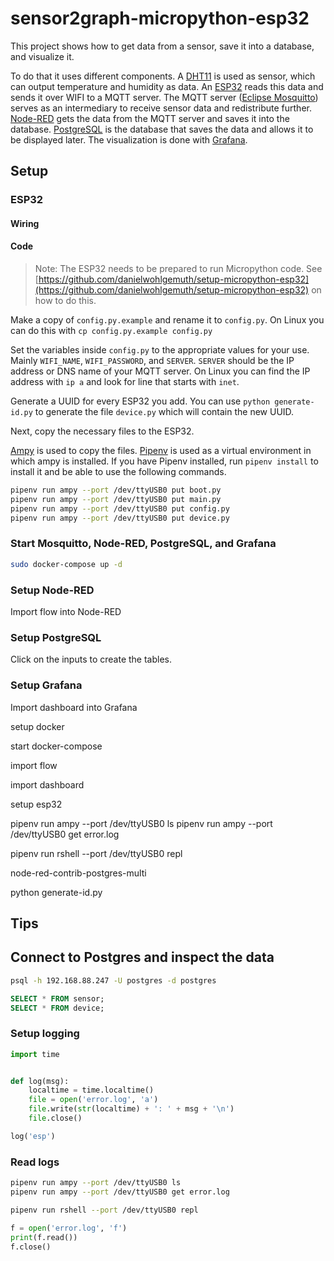 # sensor2graph-micropython-esp32

This project shows how to get data from a sensor, save it into a database, and visualize it.

To do that it uses different components. 
A [DHT11](https://learn.adafruit.com/dht) is used as sensor, which can output temperature and humidity as data.
An [ESP32](https://www.espressif.com/en/products/hardware/esp32/overview) reads this data and sends it over WIFI to a MQTT server.
The MQTT server ([Eclipse Mosquitto](https://mosquitto.org/)) serves as an intermediary to receive sensor data and redistribute further.
[Node-RED](https://nodered.org/) gets the data from the MQTT server and saves it into the database.
[PostgreSQL](https://postgresql.org/) is the database that saves the data and allows it to be displayed later.
The visualization is done with [Grafana](https://grafana.com/).

## Setup

### ESP32

#### Wiring

#### Code

> Note: The ESP32 needs to be prepared to run Micropython code. See [https://github.com/danielwohlgemuth/setup-micropython-esp32](https://github.com/danielwohlgemuth/setup-micropython-esp32) on how to do this.

Make a copy of `config.py.example` and rename it to `config.py`. On Linux you can do this with `cp config.py.example config.py`

Set the variables inside `config.py` to the appropriate values for your use. Mainly `WIFI_NAME`, `WIFI_PASSWORD`, and `SERVER`. `SERVER` should be the IP address or DNS name of your MQTT server. On Linux you can find the IP address with `ip a` and look for line that starts with `inet`.

Generate a UUID for every ESP32 you add. You can use `python generate-id.py` to generate the file `device.py` which will contain the new UUID.

Next, copy the necessary files to the ESP32. 

[Ampy](https://github.com/pycampers/ampy) is used to copy the files. [Pipenv](https://docs.pipenv.org/en/latest/) is used as a virtual environment in which ampy is installed. If you have Pipenv installed, run `pipenv install` to install it and be able to use the following commands.

```bash
pipenv run ampy --port /dev/ttyUSB0 put boot.py
pipenv run ampy --port /dev/ttyUSB0 put main.py
pipenv run ampy --port /dev/ttyUSB0 put config.py
pipenv run ampy --port /dev/ttyUSB0 put device.py
```

### Start Mosquitto, Node-RED, PostgreSQL, and Grafana

```bash
sudo docker-compose up -d
```

### Setup Node-RED

Import flow into Node-RED

### Setup PostgreSQL

Click on the inputs to create the tables.

### Setup Grafana

Import dashboard into Grafana


setup docker

start docker-compose

import flow

import dashboard

setup esp32


pipenv run ampy --port /dev/ttyUSB0 ls
pipenv run ampy --port /dev/ttyUSB0 get error.log

pipenv run rshell --port /dev/ttyUSB0 repl

node-red-contrib-postgres-multi


python generate-id.py

## Tips

## Connect to Postgres and inspect the data

```bash
psql -h 192.168.88.247 -U postgres -d postgres
```

```sql
SELECT * FROM sensor;
SELECT * FROM device;
```

### Setup logging

```python
import time


def log(msg):
    localtime = time.localtime()
    file = open('error.log', 'a')
    file.write(str(localtime) + ': ' + msg + '\n')
    file.close()

log('esp')
```

### Read logs

```bash
pipenv run ampy --port /dev/ttyUSB0 ls
pipenv run ampy --port /dev/ttyUSB0 get error.log
```

```bash
pipenv run rshell --port /dev/ttyUSB0 repl
```

```python
f = open('error.log', 'f')
print(f.read())
f.close()
```

